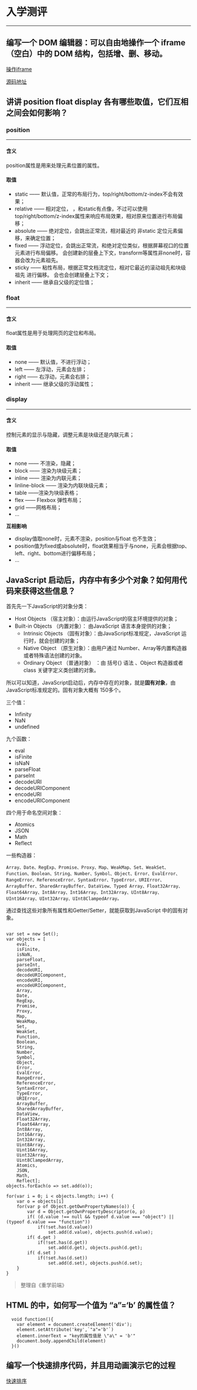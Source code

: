# 入学测评
---
## 编写一个 DOM 编辑器：可以自由地操作一个 iframe（空白）中的 DOM 结构，包括增、删、移动。

[操作iframe](http://www.bakenray.com/Frontend-01-Template/week01/iframe_demo/index.html)

[源码地址](https://github.com/bakenray/Frontend-01-Template/blob/master/week01/iframe_demo/)

## 讲讲 position float display 各有哪些取值，它们互相之间会如何影响？

### position
---

#### 含义
position属性是用来处理元素位置的属性。

#### 取值
- static —— 默认值，正常的布局行为，top/right/bottom/z-index不会有效果；
- relative —— 相对定位， ，和static有点像，不过可以使用top/right/bottom/z-index属性来响应布局效果，相对原来位置进行布局偏移；
- absolute —— 绝对定位，会跳出正常流，相对最近的 非static 定位元素偏移，来确定位置；
- fixed —— 浮动定位，会跳出正常流，和绝对定位类似，根据屏幕视口的位置元素进行布局偏移。 会创建新的层叠上下文，transform等属性非none时，容器会改为元素祖先。
- sticky —— 粘性布局，根据正常文档流定位，相对它最近的滚动祖先和块级祖先 进行偏移。 会也会创建层叠上下文；
- inherit —— 继承自父级的定位值；

### float
---

#### 含义
float属性是用于处理网页的定位和布局。

#### 取值
- none —— 默认值，不进行浮动；
- left —— 左浮动，元素会左排；
- right —— 右浮动，元素会右排；
- inherit —— 继承父级的浮动属性；

### display
---
#### 含义
控制元素的显示与隐藏，调整元素是块级还是内联元素；

#### 取值
- none —— 不渲染，隐藏；
- block —— 渲染为块级元素；
- inline  —— 渲染为内联元素；
- linline-block —— 渲染为内联块级元素；
- table ——渲染为块级表格；
- flex —— Flexbox 弹性布局；
- grid ——网格布局；
- ...

**互相影响**
- display值取none时，元素不渲染，position与float 也不生效；
- position值为fixed或absolute时，float效果相当于与none，元素会根据top、left、right、bottom进行偏移布局；
- ...

 ## JavaScript 启动后，内存中有多少个对象？如何用代码来获得这些信息？

首先先一下JavaScript的对象分类：
- Host Objects （宿主对象）：由运行JavaScript的宿主环境提供的对象；
- Built-in Objects （内置对象）： 由JavaScript 语言本身提供的对象；
  - Intrinsic Objects （固有对象）：由JavaScript标准规定，JavaScript 运行时，就会创建的对象；
  - Native Object （原生对象）：由用户通过 Number、Array等内置构造器或者特殊语法创建的对象。
  - Ordinary Object （普通对象） ：由 括号{} 语法 、Object 构造器或者 class 关键字定义类创建的对象。

所以可以知道，JavaScript启动后，内存中存在的对象，就是**固有对象**，由JavaScript标准规定的。固有对象大概有 150多个。

三个值：
- Infinity
- NaN
- undefined

九个函数：
- eval
- isFinite
- isNaN
- parseFloat
- parseInt
- decodeURI
- decodeURIComponent
- encodeURI
- encodeURIComponent 

四个用于命名空间对象：
- Atomics
- JSON
- Math
- Reflect 

一些构造器：
```
Array、Date、RegExp、Promise、Proxy、Map、WeakMap、Set、WeakSet、Function、Boolean、String、Number、Symbol、Object、Error、EvalError、RangeError、ReferenceError、SyntaxError、TypeError、URIError、ArrayBuffer、SharedArrayBuffer、DataView、Typed Array、Float32Array、Float64Array、Int8Array、Int16Array、Int32Array、UInt8Array、UInt16Array、UInt32Array、UInt8ClampedArray。
```

通过查找这些对象所有属性和Getter/Setter，就能获取到JavaScript 中的固有对象。

```

var set = new Set();
var objects = [
    eval,
    isFinite,
    isNaN,
    parseFloat,
    parseInt,
    decodeURI,
    decodeURIComponent,
    encodeURI,
    encodeURIComponent,
    Array,
    Date,
    RegExp,
    Promise,
    Proxy,
    Map,
    WeakMap,
    Set,
    WeakSet,
    Function,
    Boolean,
    String,
    Number,
    Symbol,
    Object,
    Error,
    EvalError,
    RangeError,
    ReferenceError,
    SyntaxError,
    TypeError,
    URIError,
    ArrayBuffer,
    SharedArrayBuffer,
    DataView,
    Float32Array,
    Float64Array,
    Int8Array,
    Int16Array,
    Int32Array,
    Uint8Array,
    Uint16Array,
    Uint32Array,
    Uint8ClampedArray,
    Atomics,
    JSON,
    Math,
    Reflect];
objects.forEach(o => set.add(o));

for(var i = 0; i < objects.length; i++) {
    var o = objects[i]
    for(var p of Object.getOwnPropertyNames(o)) {
        var d = Object.getOwnPropertyDescriptor(o, p)
        if( (d.value !== null && typeof d.value === "object") || (typeof d.value === "function"))
            if(!set.has(d.value))
                set.add(d.value), objects.push(d.value);
        if( d.get )
            if(!set.has(d.get))
                set.add(d.get), objects.push(d.get);
        if( d.set )
            if(!set.has(d.set))
                set.add(d.set), objects.push(d.set);
    }
}

```

> 整理自《重学前端》

## HTML 的中，如何写一个值为 “a”=‘b’ 的属性值？

```     
  void function(){
    var element = document.createElement('div');
    element.setAttribute('key',`"a"='b'`)
    element.innerText = "key的属性值是 \"a\" = 'b'"
    document.body.appendChild(element)
  }() 
```

## 编写一个快速排序代码，并且用动画演示它的过程

[快速排序](http://www.bakenray.com/Frontend-01-Template/week01/quick_sort/index.html)
